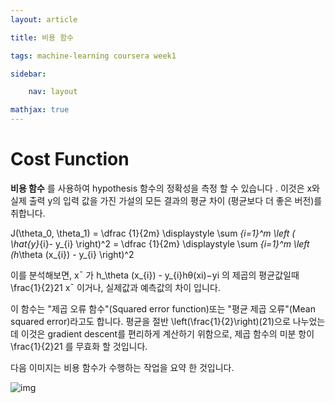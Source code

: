 ```yaml
---
layout: article

title: 비용 함수

tags: machine-learning coursera week1

sidebar:

	nav: layout

mathjax: true
---
```




# Cost Function

**비용 함수** 를 사용하여 hypothesis 함수의 정확성을 측정 할 수 있습니다 . 이것은 x와 실제 출력 y의 입력 값을 가진 가설의 모든 결과의 평균 차이 (평균보다 더 좋은 버전)를 취합니다. 

J(\theta_0, \theta_1) = \dfrac {1}{2m} \displaystyle \sum _{i=1}^m \left ( \hat{y}_{i}- y_{i} \right)^2 = \dfrac {1}{2m} \displaystyle \sum _{i=1}^m \left (h_\theta (x_{i}) - y_{i} \right)^2

이를 분석해보면, x¯ 가 h_\theta (x_{i}) - y_{i}hθ(xi)−yi 의 제곱의 평균값일때 \frac{1}{2}21 x¯ 이거나, 실제값과 예측값의 차이 입니다.

이 함수는 "제곱 오류 함수"(Squared error function)또는 "평균 제곱 오류"(Mean squared error)라고도 합니다. 평균을 절반 \left(\frac{1}{2}\right)(21)으로 나누었는데 이것은 gradient descent를 편리하게 계산하기 위함으로, 제곱 함수의 미분 항이\frac{1}{2}21 를 무효화 할 것입니다. 

다음 이미지는 비용 함수가 수행하는 작업을 요약 한 것입니다. 

![img](https://d3c33hcgiwev3.cloudfront.net/imageAssetProxy.v1/R2YF5Lj3EeajLxLfjQiSjg_110c901f58043f995a35b31431935290_Screen-Shot-2016-12-02-at-5.23.31-PM.png?expiry=1557705600000&hmac=_dEVTgO9i7IgmXvcUtC-TPs_LKrsW8PogHSlRMTvlEU)

 

